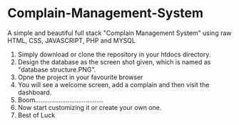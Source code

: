 # Complain-Management-System
A simple and beautiful full stack "Complain Management System" using raw HTML, CSS, JAVASCRIPT, PHP and MYSQL
1. Simply download or clone the repository in your htdocs directory.
2. Design the database as the screen shot given, which is named as "database structure.PNG".
3. Opne the project in your favourite browser
4. You will see a welcome screen, add a complain and then visit the dashboard.
5. Boom......................................
6. Now start customizing it or create your own one.
7. Best of Luck
